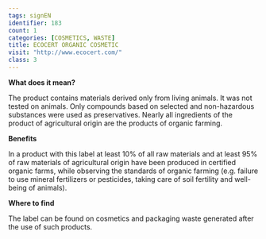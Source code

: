 ```yaml
---
tags: signEN
identifier: 183
count: 1
categories: [COSMETICS, WASTE]
title: ECOCERT ORGANIC COSMETIC
visit: "http://www.ecocert.com/"
class: 3
---
```

**What does it mean?**

The product contains materials derived only from living animals. It was not tested on animals. Only compounds based on selected and non-hazardous substances were used as preservatives. Nearly all ingredients of the product of agricultural origin are the products of organic farming.

**Benefits**

In a product with this label at least 10% of all raw materials and at least 95% of raw materials of agricultural origin have been produced in certified organic farms, while observing the standards of organic farming (e.g. failure to use mineral fertilizers or pesticides, taking care of soil fertility and well-being of animals).

**Where to find**

The label can be found on cosmetics and packaging waste generated after the use of such products.